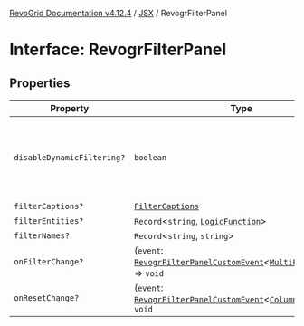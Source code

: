 [RevoGrid Documentation v4.12.4](README.md) / [JSX](Namespace.JSX.md) / RevogrFilterPanel

# Interface: RevogrFilterPanel

## Properties

| Property | Type | Description | Defined in |
| ------ | ------ | ------ | ------ |
| `disableDynamicFiltering?` | `boolean` | Disables dynamic filtering. A way to apply filters on Save only | [src/components.d.ts:1837](https://github.com/revolist/revogrid/blob/648f56ecfc5430eb0184373ea33dd565a6a33bb9/src/components.d.ts#L1837) |
| `filterCaptions?` | [`FilterCaptions`](TypeAlias.FilterCaptions.md) | - | [src/components.d.ts:1838](https://github.com/revolist/revogrid/blob/648f56ecfc5430eb0184373ea33dd565a6a33bb9/src/components.d.ts#L1838) |
| `filterEntities?` | `Record`\<`string`, [`LogicFunction`](TypeAlias.LogicFunction.md)\> | - | [src/components.d.ts:1839](https://github.com/revolist/revogrid/blob/648f56ecfc5430eb0184373ea33dd565a6a33bb9/src/components.d.ts#L1839) |
| `filterNames?` | `Record`\<`string`, `string`\> | - | [src/components.d.ts:1840](https://github.com/revolist/revogrid/blob/648f56ecfc5430eb0184373ea33dd565a6a33bb9/src/components.d.ts#L1840) |
| `onFilterChange?` | (`event`: [`RevogrFilterPanelCustomEvent`](Interface.RevogrFilterPanelCustomEvent.md)\<[`MultiFilterItem`](TypeAlias.MultiFilterItem.md)\>) => `void` | - | [src/components.d.ts:1841](https://github.com/revolist/revogrid/blob/648f56ecfc5430eb0184373ea33dd565a6a33bb9/src/components.d.ts#L1841) |
| `onResetChange?` | (`event`: [`RevogrFilterPanelCustomEvent`](Interface.RevogrFilterPanelCustomEvent.md)\<[`ColumnProp`](TypeAlias.ColumnProp.md)\>) => `void` | - | [src/components.d.ts:1842](https://github.com/revolist/revogrid/blob/648f56ecfc5430eb0184373ea33dd565a6a33bb9/src/components.d.ts#L1842) |
